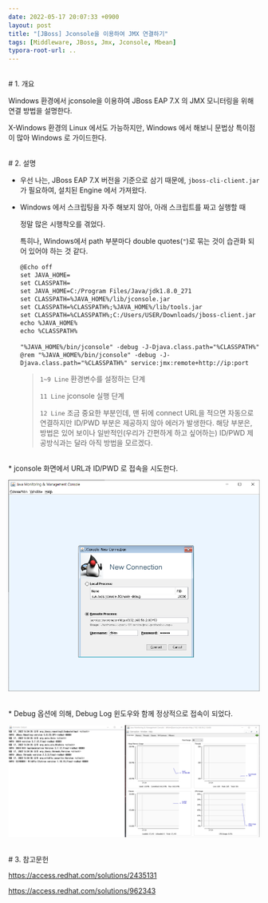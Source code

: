 ```yaml
---
date: 2022-05-17 20:07:33 +0900
layout: post
title: "[JBoss] Jconsole을 이용하여 JMX 연결하기"
tags: [Middleware, JBoss, Jmx, Jconsole, Mbean]
typora-root-url: ..
---
```


<br># 1. 개요

Windows 환경에서 jconsole을 이용하여 JBoss EAP 7.X 의 JMX 모니터링을 위해 연결 방법을 설명한다.

X-Windows 환경의 Linux 에서도 가능하지만, Windows 에서 해보니 문법상 특이점이 많아 Windows 로 가이드한다.

<br>
# 2. 설명

* 우선 나는, JBoss EAP 7.X 버전을 기준으로 삼기 때문에, `jboss-cli-client.jar` 가 필요하여, 설치된 Engine 에서 가져왔다.

* Windows 에서 스크립팅을 자주 해보지 않아, 아래 스크립트를 짜고 실행할 때

  정말 많은 시행착오를 겪었다.

  특히나, Windows에서 path 부분마다 double quotes(`"`)로 묶는 것이 습관화 되어 있어야 하는 것 같다.

  ```shell
  @Echo off
  set JAVA_HOME=
  set CLASSPATH=
  set JAVA_HOME=C:/Program Files/Java/jdk1.8.0_271
  set CLASSPATH=%JAVA_HOME%/lib/jconsole.jar
  set CLASSPATH=%CLASSPATH%;%JAVA_HOME%/lib/tools.jar
  set CLASSPATH=%CLASSPATH%;C:/Users/USER/Downloads/jboss-client.jar
  echo %JAVA_HOME%
  echo %CLASSPATH%
  
  "%JAVA_HOME%/bin/jconsole" -debug -J-Djava.class.path="%CLASSPATH%"
  @rem "%JAVA_HOME%/bin/jconsole" -debug -J-Djava.class.path="%CLASSPATH%" service:jmx:remote+http://ip:port
  ```

  > `1~9 Line` 환경변수를 설정하는 단계
  >
  > `11 Line` jconsole 실행 단계
  >
  > `12 Line` 조금 중요한 부분인데, 맨 뒤에 connect URL을 적으면 자동으로 연결하지만 ID/PWD 부분은 제공하지 않아 에러가 발생한다. 해당 부분은, 방법은 있어 보이나 일반적인(우리가 간편하게 하고 싶어하는) ID/PWD 제공방식과는 달라 아직 방법을 모르겠다.

<br>
* jconsole 화면에서 URL과 ID/PWD 로 접속을 시도한다.

![JconsoleConnect_1](/../assets/posts/images/03-Jboss/JconsoleConnect/JconsoleConnect_1.png)

<br>
* Debug 옵션에 의해, Debug Log 윈도우와 함께 정상적으로 접속이 되었다.

![JconsoleConnect_2](/../assets/posts/images/03-Jboss/JconsoleConnect/JconsoleConnect_2.png)

<br>
# 3. 참고문헌

https://access.redhat.com/solutions/2435131

https://access.redhat.com/solutions/962343
